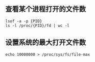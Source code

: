 ## 查看某个进程打开的文件数
```
lsof -a -p {PID}
ls -l /proc/{PID}/fd | wc -l
```

## 设置系统的最大打开文件数
```
echo 10000000 > /proc/sys/fs/file-max
```
